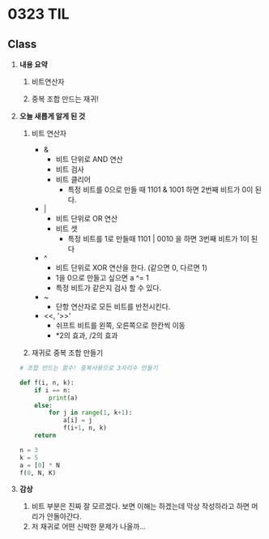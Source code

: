 # 0323 TIL

## Class

 1. **내용 요약**

    1. 비트연산자

    1. 중복 조합 만드는 재귀!

       

 2. **오늘 새롭게 알게 된 것**

    1. 비트 연산자

         * &
           * 비트 단위로 AND 연산
           * 비트 검사
           * 비트 클리어
             * 특정 비트를 0으로 만들 때 1101 & 1001 하면 2번째 비트가 0이 된다.
         * |
           * 비트 단위로 OR 연산
           * 비트 셋
             * 특정 비트를 1로 만들때 1101 | 0010 을 하면 3번째 비트가 1이 된다 
         * ^
           * 비트 단위로 XOR 연산을 한다. (같으면 0, 다르면 1)
           * 1을 0으로 만들고 싶으면 a ^= 1
           * 특정 비트가 같은지 검사 할 수 있다.
         * ~
           * 단항 연산자로 모든 비트를 반전시킨다.
         * <<, '>>'
           * 쉬프트 비트를 왼쪽, 오른쪽으로 한칸씩 이동
           * *2의 효과, /2의 효과
    
    2. 재귀로 중복 조합 만들기
    
      ```python
      # 조합 만드는 함수! 중복사용으로 3자리수 만들기
      
      def f(i, n, k):
          if i == n:
              print(a)
          else:
              for j in range(1, k+1):
                  a[i] = j
                  f(i+1, n, k)
          return
      
      n = 3
      k = 5
      a = [0] * N
      f(0, N, K)
      ```
    
 3. **감상**

     1. 비트 부분은 진짜 잘 모르겠다. 보면 이해는 하겠는데 막상 작성하라고 하면 머리가 안돌아간다.
     1. 저 재귀로 어떤 신박한 문제가 나올까...
